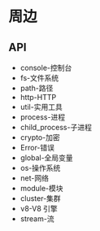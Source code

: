 # 周边

## API

- console-控制台
- fs-文件系统
- path-路径
- http-HTTP
- util-实用工具
- process-进程
- child_process-子进程
- crypto-加密
- Error-错误
- global-全局变量
- os-操作系统
- net-网络
- module-模块
- cluster-集群
- v8-V8 引擎
- stream-流
